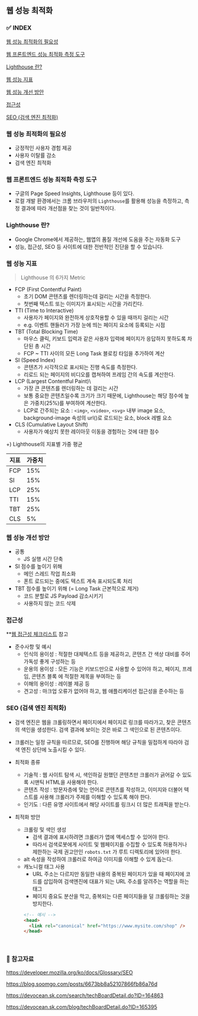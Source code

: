 ## 웹 성능 최적화

### ✅ INDEX

[웹 성능 최적화의 필요성](#웹-성능-최적화의-필요성)

[웹 프론트엔드 성능 최적화 측정 도구](#웹-프론트엔드-성능-최적화-측정-도구)

[Lighthouse 란?](#lighthouse-란)

[웹 성능 지표](#웹-성능-지표)

[웹 성능 개선 방안](#웹-성능-개선-방안)

[접근성](#접근성)

[SEO (검색 엔진 최적화)](#seo-검색-엔진-최적화)

### 웹 성능 최적화의 필요성

- 긍정적인 사용자 경험 제공
- 사용자 이탈률 감소
- 검색 엔진 최적화

### 웹 프론트엔드 성능 최적화 측정 도구

- 구글의 Page Speed Insights, Lighthouse 등이 있다.
- 로컬 개발 환경에서는 크롬 브라우저의 `Lighthouse`를 활용해 성능을 측정하고, 측정 결과에 따라 개선점을 찾는 것이 일반적이다.

### Lighthouse 란?

- Google Chrome에서 제공하는, 웹앱의 품질 개선에 도움을 주는 자동화 도구
- 성능, 접근성, SEO 등 사이트에 대한 전반적인 진단을 할 수 있습니다.

### 웹 성능 지표

> Lighthouse 의 6가지 Metric

- FCP (First Contentful Paint)
  - 초기 DOM 콘텐츠를 렌더링하는데 걸리는 시간을 측정한다.
  - 첫번째 텍스트 또는 이미지가 표시되는 시간을 가리킨다.
- TTI (Time to Interactive)
  - 사용자가 페이지와 완전하게 상호작용할 수 있을 때까지 걸리는 시간
  - e.g. 이벤트 핸들러가 가장 눈에 띄는 페이지 요소에 등록되는 시점
- TBT (Total Blocking Time)
  - 마우스 클릭, 키보드 입력과 같은 사용자 입력에 페이지가 응답하지 못하도록 차단된 총 시간
  - FCP ~ TTI 사이의 모든 Long Task 블로킹 타임을 추가하여 계산
- SI (Speed Index)
  - 콘텐츠가 시각적으로 표시되는 진행 속도를 측정한다.
  - 리로드 되는 페이지의 비디오를 캡쳐하여 프레임 간의 속도를 계산한다.
- LCP (Largest Contentful Paint)\
  - 가장 큰 콘텐츠를 렌더링하는 데 걸리는 시간
  - 보통 중요한 콘텐츠일수록 크기가 크기 때문에, Lighthouse는 해당 점수에 높은 가중치(25%)를 부여하여 계산한다.
  - LCP로 간주되는 요소 : `<img>`, `<video>`, `<svg>` 내부 image 요소, background-image 속성의 url()로 로드되는 요소, block 레벨 요소
- CLS (Cumulative Layout Shift)
  - 사용자가 예상치 못한 레이아웃 이동을 경험하는 것에 대한 점수

+) Lighthouse의 지표별 가중 평균

| 지표 | 가중치 |
| ---- | ------ |
| FCP  | 15%    |
| SI   | 15%    |
| LCP  | 25%    |
| TTI  | 15%    |
| TBT  | 25%    |
| CLS  | 5%     |

### 웹 성능 개선 방안

- 공통
  - JS 실행 시간 단축
- SI 점수를 높이기 위해
  - 메인 스레드 작업 최소화
  - 폰트 로드되는 중에도 텍스트 계속 표시되도록 처리
- TBT 점수를 높이기 위해 (= Long Task 근본적으로 제거)
  - 코드 분할로 JS Payload 감소시키기
  - 사용하지 않는 코드 삭제

### 접근성

\*\*[웹 접근성 체크리스트](http://210.116.77.11/pbGuide/guide/html/wah/wahChecklst.html) 참고

- 준수사항 및 예시
  - 인식의 용이성 : 적절한 대체텍스트 등을 제공하고, 콘텐츠 간 색상 대비를 주어 가독성 좋게 구성하는 등
  - 운용의 용이성 : 모든 기능은 키보드만으로 사용할 수 있어야 하고, 페이지, 프레임, 콘텐츠 블록 에 적절한 제목을 부여하는 등
  - 이해의 용이성 : 레이블 제공 등
  - 견고성 : 마크업 오류가 없어야 하고, 웹 애플리케이션 접근성을 준수하는 등

### SEO (검색 엔진 최적화)

- 검색 엔진은 웹을 크롤링하면서 페이지에서 페이지로 링크를 따라가고, 찾은 콘텐츠의 색인을 생성한다. 검색 결과에 보이는 것은 바로 그 색인으로 된 콘텐츠이다.
- 크롤러는 일정 규칙을 따르므로, SEO를 진행하며 해당 규칙을 밀접하게 따라야 검색 엔진 상단에 노출시킬 수 있다.

- 최적화 종류
  - 기술적 : 웹 사이트 탐색 시, 색인하길 원했던 콘텐츠만 크롤러가 긁어갈 수 있도록 시맨틱 HTML을 사용해야 한다.
  - 콘텐츠 작성 : 방문자층에 맞는 언어로 콘텐츠를 작성하고, 이미지와 더불어 텍스트를 사용해 크롤러가 주제를 이해할 수 있도록 해야 한다.
  - 인기도 : 다른 유명 사이트에서 해당 사이트를 링크시 더 많은 트래픽을 받는다.
- 최적화 방안
  - 크롤링 및 색인 생성
    - 검색 결과에 표시하려면 크롤러가 앱에 액세스할 수 있어야 한다.
    - 따라서 검색로봇에게 사이트 및 웹페이지를 수집할 수 있도록 허용하거나 제한하는 국제 권고안인 `robots.txt` 가 루트 디렉토리에 있어야 한다.
  - alt 속성을 작성하여 크롤러로 하여금 이미지를 이해할 수 있게 돕는다.
  - 캐노니컬 태그 사용
    - URL 주소는 다르지만 동일한 내용의 중복된 페이지가 있을 때 페이지에 코드를 삽입하여 검색엔진에 대표가 되는 URL 주소를 알려주는 역할을 하는 태그
    - 페이지 중요도 분산을 막고, 중복되는 다른 페이지들을 덜 크롤링하는 것을 방지한다.
    ```html
    <!-- 예시 -->
    <head>
      <link rel="canonical" href="https://www.mysite.com/shop" />
    </head>
    ```

<br>

### 👀 참고자료

https://developer.mozilla.org/ko/docs/Glossary/SEO

https://blog.soomgo.com/posts/6673bb8a52107866fb86a76d

https://devocean.sk.com/search/techBoardDetail.do?ID=164863

https://devocean.sk.com/blog/techBoardDetail.do?ID=165395
